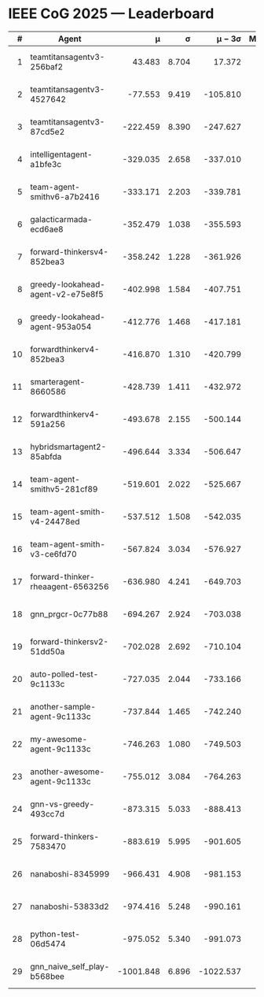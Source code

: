 # IEEE CoG 2025 — Leaderboard

| # | Agent | μ | σ | μ − 3σ | Matches | Updated |
|---:|---|---:|---:|---:|---:|---|
| 1 | teamtitansagentv3-256baf2 | 43.483 | 8.704 | 17.372 | 20176 | 2025-08-24 19:54 |
| 2 | teamtitansagentv3-4527642 | -77.553 | 9.419 | -105.810 | 19850 | 2025-08-24 19:54 |
| 3 | teamtitansagentv3-87cd5e2 | -222.459 | 8.390 | -247.627 | 20906 | 2025-08-24 19:54 |
| 4 | intelligentagent-a1bfe3c | -329.035 | 2.658 | -337.010 | 16706 | 2025-08-24 19:54 |
| 5 | team-agent-smithv6-a7b2416 | -333.171 | 2.203 | -339.781 | 19800 | 2025-08-24 19:54 |
| 6 | galacticarmada-ecd6ae8 | -352.479 | 1.038 | -355.593 | 18520 | 2025-08-24 19:54 |
| 7 | forward-thinkersv4-852bea3 | -358.242 | 1.228 | -361.926 | 15923 | 2025-08-24 19:54 |
| 8 | greedy-lookahead-agent-v2-e75e8f5 | -402.998 | 1.584 | -407.751 | 20280 | 2025-08-24 19:54 |
| 9 | greedy-lookahead-agent-953a054 | -412.776 | 1.468 | -417.181 | 18340 | 2025-08-24 19:54 |
| 10 | forwardthinkerv4-852bea3 | -416.870 | 1.310 | -420.799 | 16557 | 2025-08-24 19:54 |
| 11 | smarteragent-8660586 | -428.739 | 1.411 | -432.972 | 16550 | 2025-08-24 19:54 |
| 12 | forwardthinkerv4-591a256 | -493.678 | 2.155 | -500.144 | 16293 | 2025-08-24 19:54 |
| 13 | hybridsmartagent2-85abfda | -496.644 | 3.334 | -506.647 | 16431 | 2025-08-24 19:54 |
| 14 | team-agent-smithv5-281cf89 | -519.601 | 2.022 | -525.667 | 19100 | 2025-08-24 19:54 |
| 15 | team-agent-smith-v4-24478ed | -537.512 | 1.508 | -542.035 | 20036 | 2025-08-24 19:54 |
| 16 | team-agent-smith-v3-ce6fd70 | -567.824 | 3.034 | -576.927 | 20476 | 2025-08-24 19:54 |
| 17 | forward-thinker-rheaagent-6563256 | -636.980 | 4.241 | -649.703 | 18558 | 2025-08-24 19:54 |
| 18 | gnn_prgcr-0c77b88 | -694.267 | 2.924 | -703.038 | 17460 | 2025-08-24 19:54 |
| 19 | forward-thinkersv2-51dd50a | -702.028 | 2.692 | -710.104 | 19238 | 2025-08-24 19:54 |
| 20 | auto-polled-test-9c1133c | -727.035 | 2.044 | -733.166 | 20340 | 2025-08-24 19:54 |
| 21 | another-sample-agent-9c1133c | -737.844 | 1.465 | -742.240 | 19820 | 2025-08-24 19:54 |
| 22 | my-awesome-agent-9c1133c | -746.263 | 1.080 | -749.503 | 19900 | 2025-08-24 19:54 |
| 23 | another-awesome-agent-9c1133c | -755.012 | 3.084 | -764.263 | 21160 | 2025-08-24 19:54 |
| 24 | gnn-vs-greedy-493cc7d | -873.315 | 5.033 | -888.413 | 15420 | 2025-08-24 19:54 |
| 25 | forward-thinkers-7583470 | -883.619 | 5.995 | -901.605 | 18220 | 2025-08-24 19:54 |
| 26 | nanaboshi-8345999 | -966.431 | 4.908 | -981.153 | 16110 | 2025-08-24 19:54 |
| 27 | nanaboshi-53833d2 | -974.416 | 5.248 | -990.161 | 15420 | 2025-08-24 19:54 |
| 28 | python-test-06d5474 | -975.052 | 5.340 | -991.073 | 15830 | 2025-08-24 19:54 |
| 29 | gnn_naive_self_play-b568bee | -1001.848 | 6.896 | -1022.537 | 15800 | 2025-08-24 19:54 |
